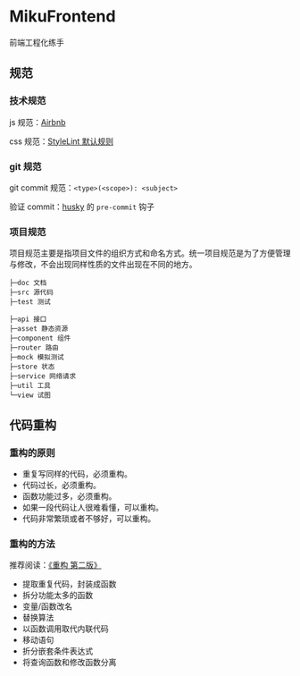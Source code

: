# MikuFrontend

前端工程化练手

## 规范

### 技术规范

js 规范：[Airbnb](https://github.com/airbnb/javascript)

css 规范：[StyleLint 默认规则](https://stylelint.io/)

### git 规范

git commit 规范：`<type>(<scope>): <subject>`

验证 commit：[husky](https://www.npmjs.com/package/husky) 的 `pre-commit` 钩子

### 项目规范

项目规范主要是指项目文件的组织方式和命名方式。统一项目规范是为了方便管理与修改，不会出现同样性质的文件出现在不同的地方。

```
├─doc 文档
├─src 源代码
├─test 测试
```

```
├─api 接口
├─asset 静态资源
├─component 组件
├─router 路由
├─mock 模拟测试
├─store 状态
├─service 网络请求
├─util 工具
└─view 试图
```

## 代码重构

### 重构的原则

- 重复写同样的代码，必须重构。
- 代码过长，必须重构。
- 函数功能过多，必须重构。
- 如果一段代码让人很难看懂，可以重构。
- 代码非常繁琐或者不够好，可以重构。

### 重构的方法

推荐阅读：[《重构 第二版》](https://book.douban.com/subject/30468597/)

- 提取重复代码，封装成函数
- 拆分功能太多的函数
- 变量/函数改名
- 替换算法
- 以函数调用取代内联代码
- 移动语句
- 折分嵌套条件表达式
- 将查询函数和修改函数分离
